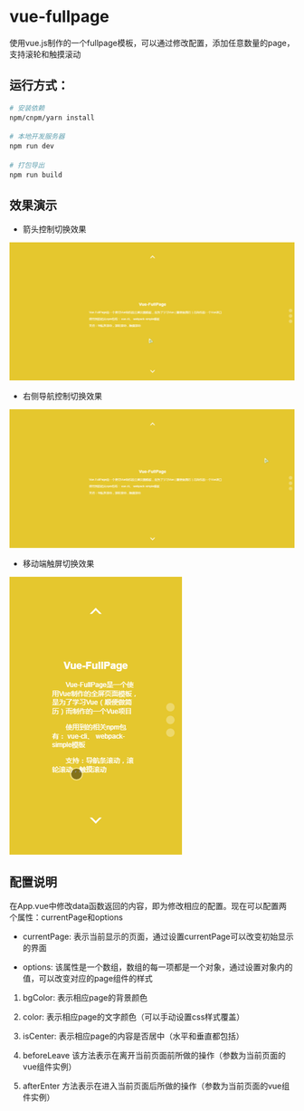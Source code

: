# vue-fullpage

使用vue.js制作的一个fullpage模板，可以通过修改配置，添加任意数量的page，支持滚轮和触摸滚动

## 运行方式：

``` bash
# 安装依赖
npm/cnpm/yarn install

# 本地开发服务器
npm run dev

# 打包导出
npm run build
```

## 效果演示

- 箭头控制切换效果

![箭头控制](./doc/arrow.gif)

- 右侧导航控制切换效果

![导航条控制](./doc/controller.gif)

- 移动端触屏切换效果

![导航条控制](./doc/touch.gif)

## 配置说明

在App.vue中修改data函数返回的内容，即为修改相应的配置。现在可以配置两个属性：currentPage和options

- currentPage:
表示当前显示的页面，通过设置currentPage可以改变初始显示的界面

- options:
该属性是一个数组，数组的每一项都是一个对象，通过设置对象内的值，可以改变对应的page组件的样式

1. bgColor: 表示相应page的背景颜色

2. color: 表示相应page的文字颜色（可以手动设置css样式覆盖）

3. isCenter: 表示相应page的内容是否居中（水平和垂直都包括）

4. beforeLeave 该方法表示在离开当前页面前所做的操作（参数为当前页面的vue组件实例）

5. afterEnter 方法表示在进入当前页面后所做的操作（参数为当前页面的vue组件实例）